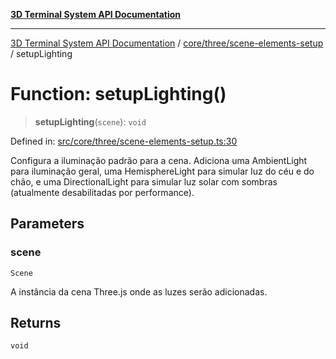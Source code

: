 [**3D Terminal System API Documentation**](../../../../README.md)

***

[3D Terminal System API Documentation](../../../../README.md) / [core/three/scene-elements-setup](../README.md) / setupLighting

# Function: setupLighting()

> **setupLighting**(`scene`): `void`

Defined in: [src/core/three/scene-elements-setup.ts:30](https://github.com/Dicommunitas/ThreeJS_Terminal_3D/blob/ddd5d4bcdcae7e6ea863634448491f6c8a8bd764/src/core/three/scene-elements-setup.ts#L30)

Configura a iluminação padrão para a cena.
Adiciona uma AmbientLight para iluminação geral, uma HemisphereLight para simular luz do céu e do chão,
e uma DirectionalLight para simular luz solar com sombras (atualmente desabilitadas por performance).

## Parameters

### scene

`Scene`

A instância da cena Three.js onde as luzes serão adicionadas.

## Returns

`void`
